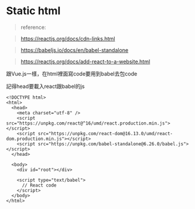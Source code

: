# Static html
> reference:

> https://reactjs.org/docs/cdn-links.html

> https://babeljs.io/docs/en/babel-standalone

> https://reactjs.org/docs/add-react-to-a-website.html

跟Vue.js一樣，在html裡面寫code要用到babel去包code

記得head要載入react跟babel的js

```
<!DOCTYPE html>
<html>
  <head>
    <meta charset="utf-8" />
    <script src="https://unpkg.com/react@^16/umd/react.production.min.js"></script>
    <script src="https://unpkg.com/react-dom@16.13.0/umd/react-dom.production.min.js"></script>
    <script src="https://unpkg.com/babel-standalone@6.26.0/babel.js"></script>
  </head>

  <body>
    <div id="root"></div>

    <script type="text/babel">
      // React code
    </script>
  </body>
</html>
```
